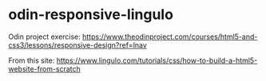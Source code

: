 # odin-responsive-lingulo

Odin project exercise: https://www.theodinproject.com/courses/html5-and-css3/lessons/responsive-design?ref=lnav

From this site: https://www.lingulo.com/tutorials/css/how-to-build-a-html5-website-from-scratch
